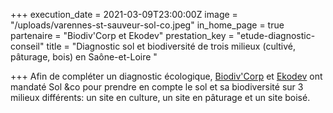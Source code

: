 +++
execution_date = 2021-03-09T23:00:00Z
image = "/uploads/varennes-st-sauveur-sol-co.jpeg"
in_home_page = true
partenaire = "Biodiv'Corp et Ekodev"
prestation_key = "etude-diagnostic-conseil"
title = "Diagnostic sol et biodiversité de trois milieux (cultivé, pâturage, bois) en Saône-et-Loire  "

+++
Afin de compléter un diagnostic écologique, [Biodiv'Corp](http://www.biodivcorp.com/ "Biodiv'Corp") et [Ekodev](https://ekodev.com/ "Ekodev") ont mandaté Sol &co pour prendre en compte le sol et sa biodiversité sur 3 milieux différents: un site en culture, un site en pâturage et un site boisé.